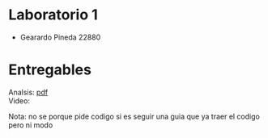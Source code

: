 # Laboratorio 1

- Gearardo Pineda 22880

# Entregables

Analsis: [pdf](./Análisis.pdf)  
Video:

Nota: no se porque pide codigo si es seguir una guia que ya traer el codigo pero ni modo
